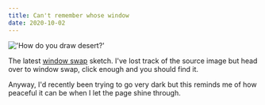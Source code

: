 ```yaml
---
title: Can't remember whose window
date: 2020-10-02
---
```

!['How do you draw desert?'](/2020-09-30-13.56.03.jpg)

The latest [window swap](https://window-swap.com/) sketch. I've lost track of the
source image but head over to window swap, click enough and you should find it. 

Anyway, I'd recently been trying to go very dark but this reminds me of how
peaceful it can be when I let the page shine through.


